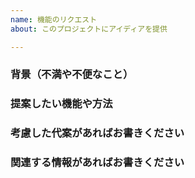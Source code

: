 ```yaml
---
name: 機能のリクエスト
about: このプロジェクトにアイディアを提供

---
```


<!-- Please read the text in this edit field before filling it in.
Please thoroughly read NVDA's wiki article on how to fill in this template, including how to provide the required files.
Issues may be closed if the required information is not present.
https://github.com/nvaccess/nvda/blob/master/projectDocs/issues/githubIssueTemplateExplanationAndExamples.md
Please also note that the NVDA project has a Citizen and Contributor Code of Conduct which can be found at https://github.com/nvaccess/nvda/blob/master/CODE_OF_CONDUCT.md. NV Access expects that all contributors and other community members read and abide by the rules set out in this document while participating or contributing to this project. This includes creating or commenting on issues and pull requests.

NVDA の行動規範 https://github.com/nvdajp/nvdajp/wiki/CODE_OF_CONDUCT を確認してください。チケットの作成、コメント、プルリクエストの作成などにおいて遵守してください。

以下の各質問とセクションは、複数のハッシュ記号（#）で始まります。「例」を削除してください。空白の行に回答と情報を記入してください。
-->

### 背景（不満や不便なこと）

### 提案したい機能や方法

### 考慮した代案があればお書きください

### 関連する情報があればお書きください

